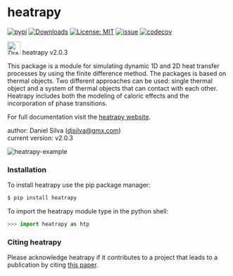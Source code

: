 # heatrapy

[![pypi](https://badge.fury.io/py/heatrapy.svg)](https://badge.fury.io/py/heatrapy)
[![Downloads](https://pepy.tech/badge/heatrapy)](https://pepy.tech/project/heatrapy)
[![License: MIT](https://img.shields.io/badge/License-MIT-blue.svg)](https://github.com/djsilva99/heatrapy/blob/master/LICENSE)
[![issue](https://img.shields.io/badge/issue_tracking-github-blue.svg)](https://github.com/djsilva99/heatrapy/issues)
[![codecov](https://codecov.io/github/djsilva99/heatrapy/graph/badge.svg?token=5UKJZ8SPVI)](https://codecov.io/github/djsilva99/heatrapy)

<img src="https://github.com/danieljosesilva/heatrapy/blob/master/img/heatrapy.png" alt="Drawing" height="30"/> heatrapy v2.0.3

This package is a module for simulating dynamic 1D and 2D heat transfer processes by using the finite difference method. The packages is based on thermal objects. Two different approaches can be used: single thermal object and a system of thermal objects that can contact with each other. Heatrapy includes both the modeling of caloric effects and the incorporation of phase transitions.

For full documentation visit the <a href='https://djsilva99.github.io/heatrapy'>heatrapy website</a>.

author: Daniel Silva (djsilva@gmx.com) <br> current version: v2.0.3

![heatrapy-example](https://github.com/djsilva99/heatrapy/blob/master/img/example.gif)


### Installation

To install heatrapy use the pip package manager:

```bash
$ pip install heatrapy
```

To import the heatrapy module type in the python shell:

```python
>>> import heatrapy as htp
```


### Citing heatrapy

Please acknowledge heatrapy if it contributes to a project that leads to a publication by citing <a href='https://www.sciencedirect.com/science/article/pii/S2352711018301298'>this paper</a>.

